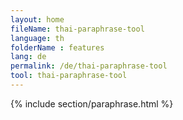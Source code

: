 ```yaml
---
layout: home
fileName: thai-paraphrase-tool
language: th
folderName : features
lang: de
permalink: /de/thai-paraphrase-tool
tool: thai-paraphrase-tool
---
```

{% include section/paraphrase.html %}